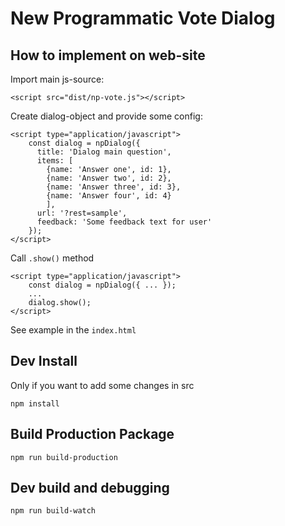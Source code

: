 # New Programmatic Vote Dialog

## How to implement on web-site

Import main js-source:
```
<script src="dist/np-vote.js"></script>
```
Create dialog-object and provide some config:
```
<script type="application/javascript">
    const dialog = npDialog({
      title: 'Dialog main question',
      items: [
        {name: 'Answer one', id: 1},
        {name: 'Answer two', id: 2},
        {name: 'Answer three', id: 3},
        {name: 'Answer four', id: 4}
        ],
      url: '?rest=sample',
      feedback: 'Some feedback text for user'
    });
</script>
```
Call `.show()` method
```
<script type="application/javascript">
    const dialog = npDialog({ ... });
    ...
    dialog.show();
</script>
```

See example in the `index.html`


## Dev Install

Only if you want to add some changes in src

```
npm install
```
## Build Production Package
```
npm run build-production
```
## Dev build and debugging
```
npm run build-watch
```

